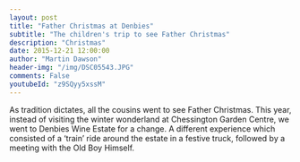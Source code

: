 ```yaml
---
layout: post
title: "Father Christmas at Denbies"
subtitle: "The children's trip to see Father Christmas"
description: "Christmas"
date: 2015-12-21 12:00:00
author: "Martin Dawson"
header-img: "/img/DSC05543.JPG"
comments: False
youtubeId: "z9SQyy5xssM"
---
```

As tradition dictates, all the cousins went to see Father Christmas.
This year, instead of visiting the winter wonderland at Chessington Garden Centre, we went to Denbies Wine Estate for a change. A different experience which consisted of a ‘train’ ride around the estate in a festive truck, followed by a meeting with the Old Boy Himself.
